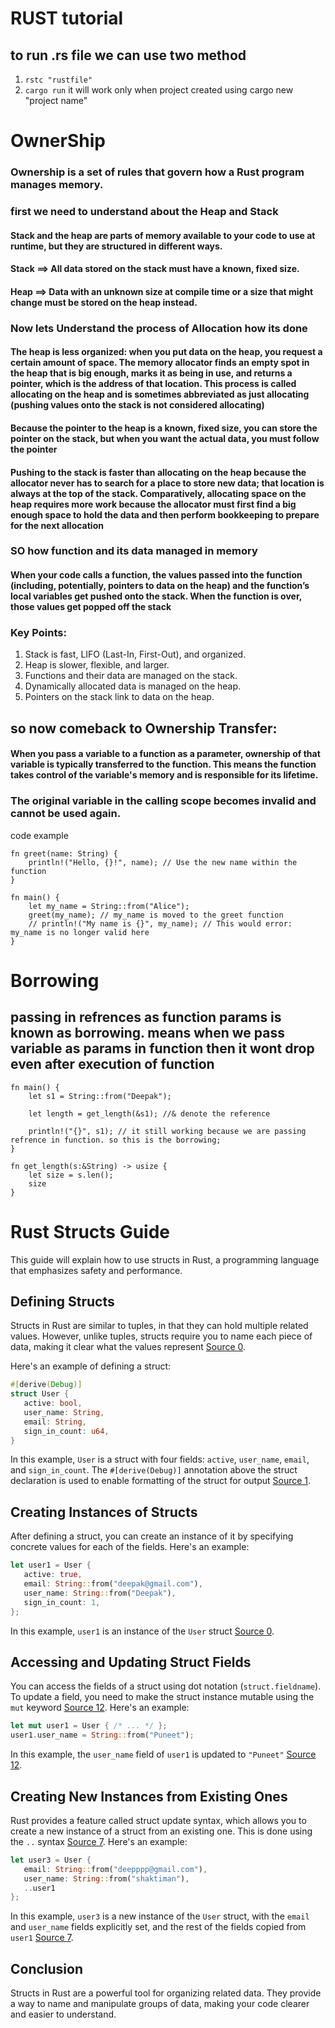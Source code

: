 # RUST tutorial

## to run .rs file we can use two method
1. ``rstc "rustfile" ``
2. ``cargo run`` it will work only when project created using cargo new "project name"


# OwnerShip 

### Ownership is a set of rules that govern how a Rust program manages memory.

### first we need to understand  about the Heap and Stack

#### Stack and the heap are parts of memory available to your code to use at runtime, but they are structured in different ways.
#### Stack ==> All data stored on the stack must have a known, fixed size. 
#### Heap ==> Data with an unknown size at compile time or a size that might change must be stored on the heap instead.

### Now lets Understand the process of Allocation how its done

#### The heap is less organized: when you put data on the heap, you request a certain amount of space. The memory allocator finds an empty spot in the heap that is big enough, marks it as being in use, and returns a pointer, which is the address of that location. This process is called allocating on the heap and is sometimes abbreviated as just allocating (pushing values onto the stack is not considered allocating)
#### Because the pointer to the heap is a known, fixed size, you can store the pointer on the stack, but when you want the actual data, you must follow the pointer

#### Pushing to the stack is faster than allocating on the heap because the allocator never has to search for a place to store new data; that location is always at the top of the stack. Comparatively, allocating space on the heap requires more work because the allocator must first find a big enough space to hold the data and then perform bookkeeping to prepare for the next allocation

### SO how function and its data managed in memory 

#### When your code calls a function, the values passed into the function (including, potentially, pointers to data on the heap) and the function’s local variables get pushed onto the stack. When the function is over, those values get popped off the stack


### Key Points:

1. Stack is fast, LIFO (Last-In, First-Out), and organized.
2. Heap is slower, flexible, and larger.
3. Functions and their data are managed on the stack.
4. Dynamically allocated data is managed on the heap.
5. Pointers on the stack link to data on the heap.


## so now comeback to Ownership Transfer:



#### When you pass a variable to a function as a parameter, ownership of that variable is typically transferred to the function. This means the function takes control of the variable's memory and is responsible for its lifetime.
### The original variable in the calling scope becomes invalid and cannot be used again.

code example 

```
fn greet(name: String) {
    println!("Hello, {}!", name); // Use the new name within the function
}

fn main() {
    let my_name = String::from("Alice");
    greet(my_name); // my_name is moved to the greet function
    // println!("My name is {}", my_name); // This would error: my_name is no longer valid here
}
```


# Borrowing

## passing in refrences as function params is known as borrowing. means when we pass variable as params in function then it wont drop even after execution of function 



```
fn main() {
    let s1 = String::from("Deepak");

    let length = get_length(&s1); //& denote the reference

    println!("{}", s1); // it still working because we are passing refrence in function. so this is the borrowing;
}

fn get_length(s:&String) -> usize {
    let size = s.len();
    size
}

```



# Rust Structs Guide

This guide will explain how to use structs in Rust, a programming language that emphasizes safety and performance. 

## Defining Structs

Structs in Rust are similar to tuples, in that they can hold multiple related values. However, unlike tuples, structs require you to name each piece of data, making it clear what the values represent [Source 0](https://doc.rust-lang.org/book/ch05-01-defining-structs.html). 

Here's an example of defining a struct:

```rust
#[derive(Debug)]
struct User {
   active: bool,
   user_name: String,
   email: String,
   sign_in_count: u64,
}
```

In this example, `User` is a struct with four fields: `active`, `user_name`, `email`, and `sign_in_count`. The `#[derive(Debug)]` annotation above the struct declaration is used to enable formatting of the struct for output [Source 1](https://doc.rust-lang.org/std/keyword.struct.html).

## Creating Instances of Structs

After defining a struct, you can create an instance of it by specifying concrete values for each of the fields. Here's an example:

```rust
let user1 = User {
   active: true,
   email: String::from("deepak@gmail.com"),
   user_name: String::from("Deepak"),
   sign_in_count: 1,
};
```

In this example, `user1` is an instance of the `User` struct [Source 0](https://doc.rust-lang.org/book/ch05-01-defining-structs.html).

## Accessing and Updating Struct Fields

You can access the fields of a struct using dot notation (`struct.fieldname`). To update a field, you need to make the struct instance mutable using the `mut` keyword [Source 12](https://www.makeuseof.com/rust-structs-guide-work-with/). Here's an example:

```rust
let mut user1 = User { /* ... */ };
user1.user_name = String::from("Puneet");
```

In this example, the `user_name` field of `user1` is updated to `"Puneet"` [Source 12](https://www.makeuseof.com/rust-structs-guide-work-with/).

## Creating New Instances from Existing Ones

Rust provides a feature called struct update syntax, which allows you to create a new instance of a struct from an existing one. This is done using the `..` syntax [Source 7](https://zerotomastery.io/blog/rust-struct-guide/). Here's an example:

```rust
let user3 = User {
   email: String::from("deepppp@gmail.com"),
   user_name: String::from("shaktiman"),
   ..user1
};
```

In this example, `user3` is a new instance of the `User` struct, with the `email` and `user_name` fields explicitly set, and the rest of the fields copied from `user1` [Source 7](https://zerotomastery.io/blog/rust-struct-guide/).

## Conclusion

Structs in Rust are a powerful tool for organizing related data. They provide a way to name and manipulate groups of data, making your code clearer and easier to understand.



